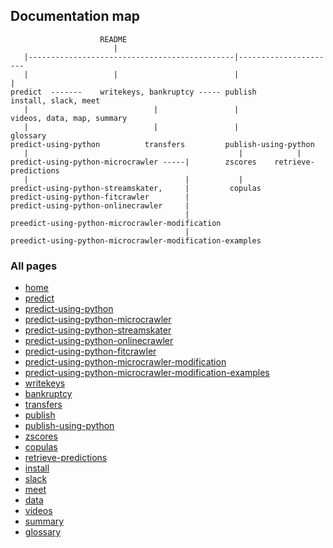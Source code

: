 ## Documentation map

                        README
                           |
       |----------------------------------------------|----------------------
       |                   |                          |                     |
    predict  -------    writekeys, bankruptcy ----- publish             install, slack, meet
       |                            |                 |                videos, data, map, summary
       |                            |                 |                   glossary
    predict-using-python          transfers         publish-using-python
       |                                               |            |
    predict-using-python-microcrawler -----|        zscores    retrieve-predictions
       |                                   |           |
    predict-using-python-streamskater,     |         copulas
    predict-using-python-fitcrawler        |
    predict-using-python-onlinecrawler     |
                                           |
    preedict-using-python-microcrawler-modification
                                           | 
    preedict-using-python-microcrawler-modification-examples
    
       
### All pages 

- [home](https://microprediction.github.io/microprediction)
- [predict](https://microprediction.github.io/microprediction/predict.html)
- [predict-using-python](https://microprediction.github.io/microprediction/predict-using-python.html)
- [predict-using-python-microcrawler](https://microprediction.github.io/microprediction/predict-using-python-microcrawler.html)
- [predict-using-python-streamskater](https://microprediction.github.io/microprediction/predict-using-python-streamskater.html)
- [predict-using-python-onlinecrawler](https://microprediction.github.io/microprediction/predict-using-python-streamskater.html)
- [predict-using-python-fitcrawler](https://microprediction.github.io/microprediction/predict-using-python-fitcrawler.html)
- [predict-using-python-microcrawler-modification](https://microprediction.github.io/microprediction/predict-using-python-microcrawler-modification.html)
- [predict-using-python-microcrawler-modification-examples](https://microprediction.github.io/microprediction/predict-using-python-microcrawler-modification-examples.html)
- [writekeys](https://microprediction.github.io/microprediction/writekeys.html)
- [bankruptcy](https://microprediction.github.io/microprediction/bankruptcy.html)
- [transfers](https://microprediction.github.io/microprediction/transfers.html)
- [publish](https://microprediction.github.io/microprediction/publish.html)
- [publish-using-python](https://microprediction.github.io/microprediction/publish-using-python.html)
- [zscores](https://microprediction.github.io/microprediction/zscores.html)
- [copulas](https://microprediction.github.io/microprediction/copulas.html)
- [retrieve-predictions](https://microprediction.github.io/microprediction/retrieve-predictions.html)
- [install](https://microprediction.github.io/microprediction/install.html)
- [slack](https://microprediction.github.io/microprediction/slack.html)
- [meet](https://microprediction.github.io/microprediction/meet.html)
- [data](https://microprediction.github.io/microprediction/data.html)
- [videos](https://microprediction.github.io/microprediction/videos.html)
- [summary](https://microprediction.github.io/microprediction/summary.html)
- [glossary](https://microprediction.github.io/microprediction/glossary.html)
